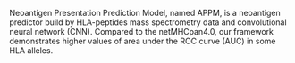 Neoantigen Presentation Prediction Model, named APPM, is a neoantigen predictor build by HLA-peptides mass spectrometry data and convolutional neural network (CNN). Compared to the netMHCpan4.0, our framework demonstrates higher values of area under the ROC curve (AUC) in some HLA alleles.
